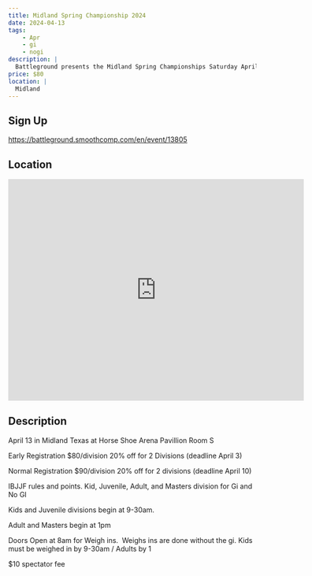 ```yaml
---
title: Midland Spring Championship 2024
date: 2024-04-13
tags:
    - Apr
    - gi 
    - nogi 
description: |
  Battleground presents the Midland Spring Championships Saturday April13
price: $80
location: |
  Midland
---
```

## Sign Up
https://battleground.smoothcomp.com/en/event/13805

## Location
<iframe src="https://www.google.com/maps/embed?pb=!1m18!1m12!1m3!1d12345.6789!2d-102.0948861!3d31.9713892!2m3!1f0!2f0!3f0!3m2!1i1024!2i768!4f13.1!3m3!1m2!1s0x0%3A0x0!2z31.9713892!5e0!3m2!1sen!2sus!4v1234567890" width="600" height="450" style="border:0;" allowfullscreen="" loading="lazy"></iframe>

## Description
April 13 in Midland Texas at Horse Shoe Arena Pavillion Room S


Early Registration $80/division 20% off for 2 Divisions (deadline April 3)


Normal Registration $90/division 20% off for 2 divisions (deadline April 10)


IBJJF rules and points. Kid, Juvenile, Adult, and Masters division for Gi and No GI 


Kids and Juvenile divisions begin at 9-30am.


Adult and Masters begin at 1pm


Doors Open at 8am for Weigh ins.  Weighs ins are done without the gi. Kids must be weighed in by 9-30am / Adults by 1


$10 spectator fee